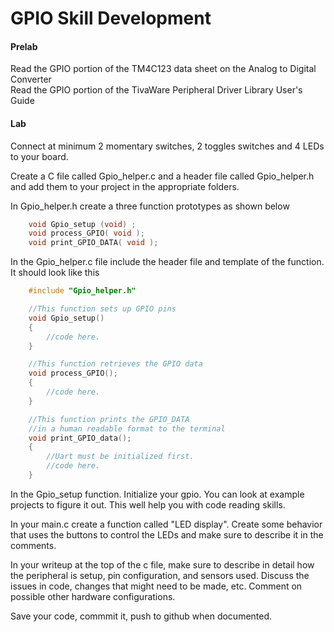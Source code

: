 # GPIO Skill Development

#### Prelab

Read the GPIO portion of the TM4C123 data sheet on the Analog to Digital Converter    
Read the GPIO portion of the TivaWare Peripheral Driver Library User's Guide   

#### Lab

Connect at minimum 2 momentary switches, 2 toggles switches and 4 LEDs to your board.

Create a C file called Gpio_helper.c and a header file called Gpio_helper.h and add them to your project in the appropriate folders. 

In Gpio_helper.h create a three function prototypes as shown below
```C    
	void Gpio_setup (void) ; 
	void process_GPIO( void );
	void print_GPIO_DATA( void );
```     
In the Gpio_helper.c file include the header file and template of the function.  It should look like this
```C    
	#include "Gpio_helper.h"

	//This function sets up GPIO pins
	void Gpio_setup()
	{
		//code here.
	} 

	//This function retrieves the GPIO data
	void process_GPIO();
	{
		//code here.
	} 

	//This function prints the GPIO_DATA  
	//in a human readable format to the terminal
	void print_GPIO_data();
	{
		//Uart must be initialized first.
		//code here.
	} 
```

In the Gpio_setup function.  Initialize your gpio.  You can look at example projects to figure it out.  This well help you with code reading skills. 

In your main.c create a function called "LED display".  Create some behavior that uses the buttons to control the LEDs and make sure to describe it in the comments.
  
In your writeup at the top of the c file, make sure to describe in detail how the peripheral is setup, pin configuration, and sensors used. Discuss the issues in code, changes that might need to be made, etc.  Comment on possible other hardware configurations.  

Save your code, commmit it, push to github when documented.  